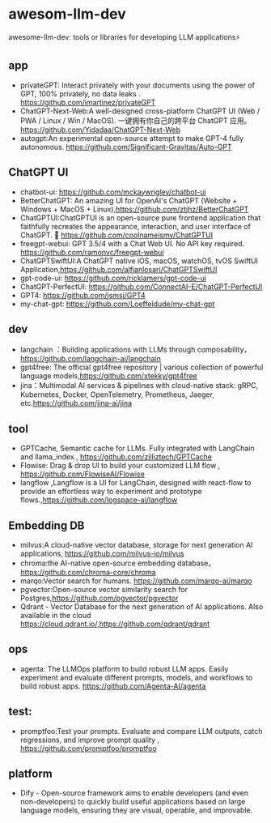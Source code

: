 # awesom-llm-dev
awesome-llm-dev:   tools or libraries for developing LLM applications⚡

## app
- privateGPT: Interact privately with your documents using the power of GPT, 100% privately, no data leaks . https://github.com/imartinez/privateGPT
- ChatGPT-Next-Web:A well-designed cross-platform ChatGPT UI (Web / PWA / Linux / Win / MacOS). 一键拥有你自己的跨平台 ChatGPT 应用。 https://github.com/Yidadaa/ChatGPT-Next-Web
- autogpt:An experimental open-source attempt to make GPT-4 fully autonomous. https://github.com/Significant-Gravitas/Auto-GPT

## ChatGPT UI
- chatbot-ui: https://github.com/mckaywrigley/chatbot-ui
- BetterChatGPT: An amazing UI for OpenAI's ChatGPT (Website + Windows + MacOS + Linux),https://github.com/ztjhz/BetterChatGPT
- ChatGPTUI:ChatGPTUI is an open-source pure frontend application that faithfully recreates the appearance, interaction, and user interface of ChatGPT. 🚀 https://github.com/coolnameismy/ChatGPTUI
- freegpt-webui: GPT 3.5/4 with a Chat Web UI. No API key required. https://github.com/ramonvc/freegpt-webui
- ChatGPTSwiftUI:A ChatGPT native iOS, macOS, watchOS, tvOS SwiftUI Application,https://github.com/alfianlosari/ChatGPTSwiftUI
- gpt-code-ui: https://github.com/ricklamers/gpt-code-ui
- ChatGPT-PerfectUI: https://github.com/ConnectAI-E/ChatGPT-PerfectUI
- GPT4: https://github.com/jsmsj/GPT4
- my-chat-gpt: https://github.com/Loeffeldude/my-chat-gpt
  
## dev 
- langchain ：Building applications with LLMs through composability， https://github.com/langchain-ai/langchain
- gpt4free: The official gpt4free repository | various collection of powerful language models,https://github.com/xtekky/gpt4free
- jina：Multimodal AI services & pipelines with cloud-native stack: gRPC, Kubernetes, Docker, OpenTelemetry, Prometheus, Jaeger, etc.https://github.com/jina-ai/jina

## tool
- GPTCache, Semantic cache for LLMs. Fully integrated with LangChain and llama_index., https://github.com/zilliztech/GPTCache
- Flowise: Drag & drop UI to build your customized LLM flow , https://github.com/FlowiseAI/Flowise
- langflow ,Langflow is a UI for LangChain, designed with react-flow to provide an effortless way to experiment and prototype flows.,https://github.com/logspace-ai/langflow 

## Embedding DB
- milvus:A cloud-native vector database, storage for next generation AI applications, https://github.com/milvus-io/milvus
- chroma:the AI-native open-source embedding database，https://github.com/chroma-core/chroma
- marqo:Vector search for humans. https://github.com/marqo-ai/marqo
- pgvector:Open-source vector similarity search for Postgres,https://github.com/pgvector/pgvector
- Qdrant - Vector Database for the next generation of AI applications. Also available in the cloud https://cloud.qdrant.io/,https://github.com/qdrant/qdrant

## ops 
- agenta: The LLMOps platform to build robust LLM apps. Easily experiment and evaluate different prompts, models, and workflows to build robust apps. https://github.com/Agenta-AI/agenta

## test:
- promptfoo:Test your prompts. Evaluate and compare LLM outputs, catch regressions, and improve prompt quality , https://github.com/promptfoo/promptfoo

## platform
- Dify  - Open-source framework aims to enable developers (and even non-developers) to quickly build useful applications based on large language models, ensuring they are visual, operable, and improvable.
